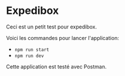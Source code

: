 # Expedibox

Ceci est un petit test pour expedibox.

Voici les commandes pour lancer l'application:

* `npm run start`
* `npm run dev`

Cette application est testé avec Postman.
